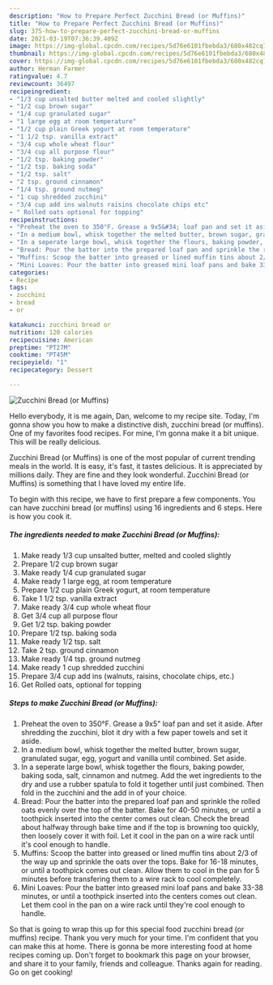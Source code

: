 ```yaml
---
description: "How to Prepare Perfect Zucchini Bread (or Muffins)"
title: "How to Prepare Perfect Zucchini Bread (or Muffins)"
slug: 375-how-to-prepare-perfect-zucchini-bread-or-muffins
date: 2021-03-19T07:36:39.409Z
image: https://img-global.cpcdn.com/recipes/5d76e6101fbebda3/680x482cq70/zucchini-bread-or-muffins-recipe-main-photo.jpg
thumbnail: https://img-global.cpcdn.com/recipes/5d76e6101fbebda3/680x482cq70/zucchini-bread-or-muffins-recipe-main-photo.jpg
cover: https://img-global.cpcdn.com/recipes/5d76e6101fbebda3/680x482cq70/zucchini-bread-or-muffins-recipe-main-photo.jpg
author: Herman Farmer
ratingvalue: 4.7
reviewcount: 36497
recipeingredient:
- "1/3 cup unsalted butter melted and cooled slightly"
- "1/2 cup brown sugar"
- "1/4 cup granulated sugar"
- "1 large egg at room temperature"
- "1/2 cup plain Greek yogurt at room temperature"
- "1 1/2 tsp. vanilla extract"
- "3/4 cup whole wheat flour"
- "3/4 cup all purpose flour"
- "1/2 tsp. baking powder"
- "1/2 tsp. baking soda"
- "1/2 tsp. salt"
- "2 tsp. ground cinnamon"
- "1/4 tsp. ground nutmeg"
- "1 cup shredded zucchini"
- "3/4 cup add ins walnuts raisins chocolate chips etc"
- " Rolled oats optional for topping"
recipeinstructions:
- "Preheat the oven to 350°F. Grease a 9x5&#34; loaf pan and set it aside. After shredding the zucchini, blot it dry with a few paper towels and set it aside."
- "In a medium bowl, whisk together the melted butter, brown sugar, granulated sugar, egg, yogurt and vanilla until combined. Set aside."
- "In a seperate large bowl, whisk together the flours, baking powder, baking soda, salt, cinnamon and nutmeg. Add the wet ingredients to the dry and use a rubber spatula to fold it together until just combined. Then fold in the zucchini and the add in of your choice."
- "Bread: Pour the batter into the prepared loaf pan and sprinkle the rolled oats evenly over the top of the batter. Bake for 40-50 minutes, or until a toothpick inserted into the center comes out clean. Check the bread about halfway through bake time and if the top is browning too quickly, then loosely cover it with foil. Let it cool in the pan on a wire rack until it&#39;s cool enough to handle."
- "Muffins: Scoop the batter into greased or lined muffin tins about 2/3 of the way up and sprinkle the oats over the tops. Bake for 16-18 minutes, or until a toothpick comes out clean. Allow them to cool in the pan for 5 minutes before transfering them to a wire rack to cool completely."
- "Mini Loaves: Pour the batter into greased mini loaf pans and bake 33-38 minutes, or until a toothpick inserted into the centers comes out clean. Let them cool in the pan on a wire rack until they&#39;re cool enough to handle."
categories:
- Recipe
tags:
- zucchini
- bread
- or

katakunci: zucchini bread or 
nutrition: 120 calories
recipecuisine: American
preptime: "PT27M"
cooktime: "PT45M"
recipeyield: "1"
recipecategory: Dessert

---
```



![Zucchini Bread (or Muffins)](https://img-global.cpcdn.com/recipes/5d76e6101fbebda3/680x482cq70/zucchini-bread-or-muffins-recipe-main-photo.jpg)

Hello everybody, it is me again, Dan, welcome to my recipe site. Today, I'm gonna show you how to make a distinctive dish, zucchini bread (or muffins). One of my favorites food recipes. For mine, I'm gonna make it a bit unique. This will be really delicious.

Zucchini Bread (or Muffins) is one of the most popular of current trending meals in the world. It is easy, it's fast, it tastes delicious. It is appreciated by millions daily. They are fine and they look wonderful. Zucchini Bread (or Muffins) is something that I have loved my entire life.




To begin with this recipe, we have to first prepare a few components. You can have zucchini bread (or muffins) using 16 ingredients and 6 steps. Here is how you cook it.

<!--inarticleads1-->

##### The ingredients needed to make Zucchini Bread (or Muffins):

1. Make ready 1/3 cup unsalted butter, melted and cooled slightly
1. Prepare 1/2 cup brown sugar
1. Make ready 1/4 cup granulated sugar
1. Make ready 1 large egg, at room temperature
1. Prepare 1/2 cup plain Greek yogurt, at room temperature
1. Take 1 1/2 tsp. vanilla extract
1. Make ready 3/4 cup whole wheat flour
1. Get 3/4 cup all purpose flour
1. Get 1/2 tsp. baking powder
1. Prepare 1/2 tsp. baking soda
1. Make ready 1/2 tsp. salt
1. Take 2 tsp. ground cinnamon
1. Make ready 1/4 tsp. ground nutmeg
1. Make ready 1 cup shredded zucchini
1. Prepare 3/4 cup add ins (walnuts, raisins, chocolate chips, etc.)
1. Get  Rolled oats, optional for topping




<!--inarticleads2-->

##### Steps to make Zucchini Bread (or Muffins):

1. Preheat the oven to 350°F. Grease a 9x5&#34; loaf pan and set it aside. After shredding the zucchini, blot it dry with a few paper towels and set it aside.
1. In a medium bowl, whisk together the melted butter, brown sugar, granulated sugar, egg, yogurt and vanilla until combined. Set aside.
1. In a seperate large bowl, whisk together the flours, baking powder, baking soda, salt, cinnamon and nutmeg. Add the wet ingredients to the dry and use a rubber spatula to fold it together until just combined. Then fold in the zucchini and the add in of your choice.
1. Bread: Pour the batter into the prepared loaf pan and sprinkle the rolled oats evenly over the top of the batter. Bake for 40-50 minutes, or until a toothpick inserted into the center comes out clean. Check the bread about halfway through bake time and if the top is browning too quickly, then loosely cover it with foil. Let it cool in the pan on a wire rack until it&#39;s cool enough to handle.
1. Muffins: Scoop the batter into greased or lined muffin tins about 2/3 of the way up and sprinkle the oats over the tops. Bake for 16-18 minutes, or until a toothpick comes out clean. Allow them to cool in the pan for 5 minutes before transfering them to a wire rack to cool completely.
1. Mini Loaves: Pour the batter into greased mini loaf pans and bake 33-38 minutes, or until a toothpick inserted into the centers comes out clean. Let them cool in the pan on a wire rack until they&#39;re cool enough to handle.




So that is going to wrap this up for this special food zucchini bread (or muffins) recipe. Thank you very much for your time. I'm confident that you can make this at home. There is gonna be more interesting food at home recipes coming up. Don't forget to bookmark this page on your browser, and share it to your family, friends and colleague. Thanks again for reading. Go on get cooking!
